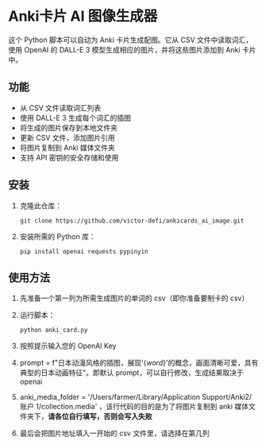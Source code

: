 # Anki卡片 AI 图像生成器

这个 Python 脚本可以自动为 Anki 卡片生成配图。它从 CSV 文件中读取词汇，使用 OpenAI 的 DALL-E 3 模型生成相应的图片，并将这些图片添加到 Anki 卡片中。

## 功能

- 从 CSV 文件读取词汇列表
- 使用 DALL-E 3 生成每个词汇的插图
- 将生成的图片保存到本地文件夹
- 更新 CSV 文件，添加图片引用
- 将图片复制到 Anki 媒体文件夹
- 支持 API 密钥的安全存储和使用

## 安装

1. 克隆此仓库：
   ```
   git clone https://github.com/victor-defi/ankicards_ai_image.git
   ```

2. 安装所需的 Python 库：
   ```
   pip install openai requests pypinyin
   ```

## 使用方法

1. 先准备一个第一列为所需生成图片的单词的 csv（即你准备要制卡的 csv）

2. 运行脚本：

   ```
   python anki_card.py
   ```

3. 按照提示输入您的 OpenAI Key

4. prompt = f"日本动漫风格的插图，展现'{*word*}'的概念，画面清晰可爱，具有典型的日本动画特征"。即默认 prompt，可以自行修改，生成结果取决于 openai

5. anki_media_folder = '/Users/farmer/Library/Application Support/Anki2/账户 1/collection.media' ，该行代码的目的是为了将图片复制到 anki 媒体文件夹下，**请各位自行填写，否则会写入失败**

6. 最后会把图片地址填入一开始的 csv 文件里，请选择在第几列